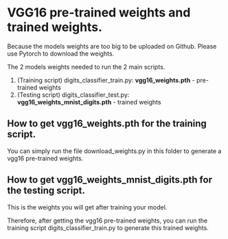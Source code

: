 # VGG16 pre-trained weights and trained weights.

Because the models weights are too big to be uploaded on Github. Please use Pytorch to download the weights.

The 2 models weights needed to run the 2 main scripts.

1. (Training script) digits_classifier_train.py: **vgg16_weights.pth** - pre-trained weights
2. (Testing script)  digits_classifier_test.py: **vgg16_weights_mnist_digits.pth** - trained weights

## How to get **vgg16_weights.pth** for the training script.

You can simply run the file download_weights.py in this folder to generate a vgg16 pre-trained weights.


## How to get **vgg16_weights_mnist_digits.pth** for the testing script.

This is the weights you will get after training your model.

Therefore, after getting the vgg16 pre-trained weights, you can run the training script digits_classifier_train.py to generate this trained weights.

